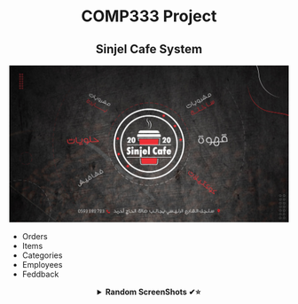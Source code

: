  <H1 align="center" > <strong> COMP333 Project </strong> </H1>

 <H2 align="center" > <strong>Sinjel Cafe System </strong> </H2>
 
 ![](https://github.com/Omarmasalmah/COMP333-Coffe-shop/blob/master/images/basic.jpg)
 
 *  Orders
 *  Items
 *  Categories
 *  Employees
 *  Feddback 
 
<details align="center">
<summary><b> Random ScreenShots ✔⭐</b></summary>
<table>
  <thead>
 </p>
 

***


## Student’s names and IDs:

* Omar Masalmah   - 1200060  &emsp; (@Omarmasalmah) 
* Mahmoud Hamdan  - 1201134  &emsp; (@mahmoudbzu)
* Yazeed Hamdan    - 1201133  &emsp; (@YazeedHamdan1201133)
 


